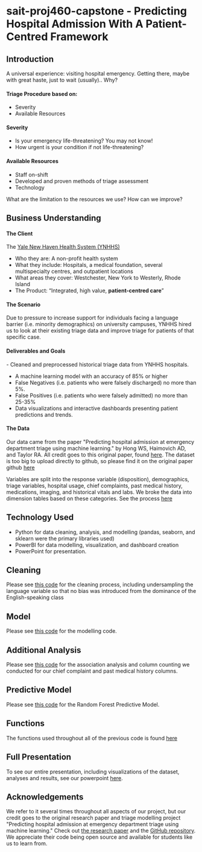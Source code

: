 # sait-proj460-capstone - Predicting Hospital Admission With A Patient-Centred Framework​

## Introduction
A universal experience: visiting hospital emergency.
Getting there, maybe with great haste, just to wait (usually).. Why?​

#### Triage Procedure based on:​
- Severity​
- Available Resources​

#### Severity ​
- Is your emergency life-threatening? You may not know!​
- How urgent is your condition if not life-threatening? ​

#### Available Resources​
- Staff on-shift​
- Developed and proven methods of triage assessment​
- Technology 

What are the limitation to the resources we use? How can we improve?​

## Business Understanding

#### The Client
The [Yale New Haven​ Health System (YNHHS)​](https://www.ynhhs.org/)
- Who they are: A non-profit health system​
- What they include: Hospitals, a medical foundation, several multispecialty centres, and outpatient locations​
- What areas they cover: Westchester, New York to Westerly, Rhode Island​
- The Product:​ “Integrated, high value, **patient-centred care**”

#### The Scenario
Due to pressure to increase support for individuals facing a language barrier (i.e. minority demographics) on university campuses, YNHHS hired us to look at their existing triage data and improve triage for patients of that specific case.​

#### Deliverables and Goals
​- Cleaned and preprocessed historical triage data from YNHHS hospitals.​
- A machine learning model with an accuracy of 85% or higher​
- False Negatives (i.e. patients who were falsely discharged) no more than 5%. ​
- False Positives (i.e. patients who were falsely admitted) no more than 25-35% ​
- Data visualizations and interactive dashboards presenting patient predictions and trends.​


#### The Data
Our data came from the paper "Predicting hospital admission at emergency department triage using machine learning." by Hong WS, Haimovich AD, and Taylor RA. All credit goes to this original paper, found [here](https://journals.plos.org/plosone/article?id=10.1371/journal.pone.0201016). The dataset is too big to upload directly to github, so please find it on the original paper github [here](https://github.com/yaleemmlc/admissionprediction)

Variables are split into the response variable (disposition), demographics, triage variables, hospital usage, chief complaints, past medical history, medications, imaging, and historical vitals and labs. We broke the data into dimension tables based on these categories. See the process [here](https://github.com/katym23/sait-proj460-capstone/blob/main/data_modelling.ipynb)

## Technology Used
- Python for data cleaning, analysis, and modelling (pandas, seaborn, and sklearn were the primary libraries used)
- PowerBI for data modelling, visualization, and dashboard creation
- PowerPoint for presentation.

## Cleaning

Please see [this code](https://github.com/katym23/sait-proj460-capstone/blob/main/data_cleaning.ipynb) for the cleaning process, including undersampling the language variable so that no bias was introduced from the dominance of the English-speaking class

## Model

Please see [this code](https://github.com/katym23/sait-proj460-capstone/blob/main/data_modelling.ipynb) for the modelling code.

## Additional Analysis

Please see [this code](https://github.com/katym23/sait-proj460-capstone/blob/main/association_counts.ipynb) for the association analysis and column counting we conducted for our chief complaint and past medical history columns.

## Predictive Model

Please see [this code](https://github.com/katym23/sait-proj460-capstone/blob/main/random%20forest%20classifier.ipynb) for the Random Forest Predictive Model.

## Functions

The functions used throughout all of the previous code is found [here](https://github.com/katym23/sait-proj460-capstone/blob/main/functions.py)


## Full Presentation
To see our entire presentation, including visualizations of the dataset, analyses and results, see our powerpoint [here]().

## Acknowledgements
We refer to it several times throughout all aspects of our project, but our credit goes to the original research paper and triage modelling project "Predicting hospital admission at emergency department triage using machine learning." Check out [the research paper](https://www.archbee.com/blog/readme-document-elements) and the [GitHub repository](https://github.com/yaleemmlc/admissionprediction). We appreciate their code being open source and available for students like us to learn from.

​

​
